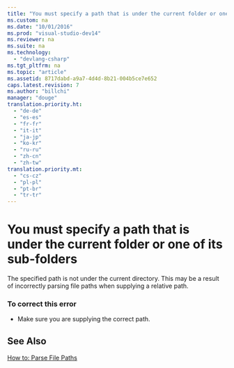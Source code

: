 ```yaml
---
title: "You must specify a path that is under the current folder or one of its sub-folders"
ms.custom: na
ms.date: "10/01/2016"
ms.prod: "visual-studio-dev14"
ms.reviewer: na
ms.suite: na
ms.technology: 
  - "devlang-csharp"
ms.tgt_pltfrm: na
ms.topic: "article"
ms.assetid: 8717dabd-a9a7-4d4d-8b21-004b5ce7e652
caps.latest.revision: 7
ms.author: "billchi"
manager: "douge"
translation.priority.ht: 
  - "de-de"
  - "es-es"
  - "fr-fr"
  - "it-it"
  - "ja-jp"
  - "ko-kr"
  - "ru-ru"
  - "zh-cn"
  - "zh-tw"
translation.priority.mt: 
  - "cs-cz"
  - "pl-pl"
  - "pt-br"
  - "tr-tr"
---
```

# You must specify a path that is under the current folder or one of its sub-folders
The specified path is not under the current directory. This may be a result of incorrectly parsing file paths when supplying a relative path.  
  
### To correct this error  
  
-   Make sure you are supplying the correct path.  
  
## See Also  
 [How to: Parse File Paths](../Topic/How%20to:%20Parse%20File%20Paths%20in%20Visual%20Basic.md)